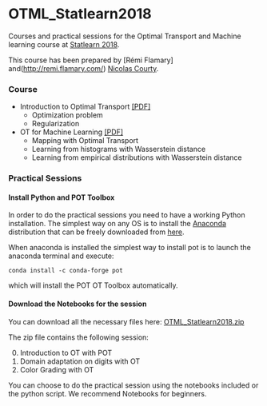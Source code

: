 # OTML_Statlearn2018

Courses and practical sessions for the Optimal Transport and Machine learning course at [Statlearn 2018](http://statlearn.sfds.asso.fr/).


This course has been prepared by [Rémi Flamary] and(http://remi.flamary.com/) [Nicolas Courty](http://people.irisa.fr/Nicolas.Courty/).

### Course

* Introduction to Optimal Transport [[PDF]]()
    * Optimization problem
    * Regularization
* OT for Machine Learning [[PDF]](pdf/OTML_Statlearn_2018.pdf)
    * Mapping with Optimal Transport
    * Learning from histograms with Wasserstein distance
    * Learning from empirical distributions with Wasserstein distance


### Practical Sessions


#### Install Python and POT Toolbox

In order to do the practical sessions you need to have a working Python installation. 
The simplest way on any OS is to install the [Anaconda](https://www.anaconda.com/download/) distribution that can be freely downloaded from [here](https://www.anaconda.com/download/).

When anaconda is installed the simplest way to install pot is to launch the anaconda terminal and execute:

```
conda install -c conda-forge pot 
```

which will install the POT OT Toolbox automatically.

#### Download the Notebooks for the session

You can download all the necessary files here: [OTML_Statlearn2018.zip](https://github.com/rflamary/OTML_Statlearn2018/archive/master.zip)

The zip file contains the following session:

0. Introduction to OT with POT
1. Domain adaptation on digits with OT
2. Color Grading with OT

You can  choose to do the practical session using the notebooks included or the python script. We recommend Notebooks for beginners. 
